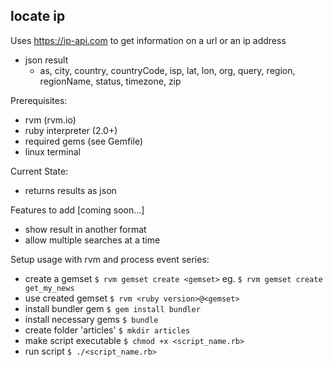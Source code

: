 ## locate ip
Uses https://ip-api.com to get information on a url or an ip address
* json result
  * as, city, country, countryCode, isp, lat, lon, org, query, region, regionName, status, timezone, zip

Prerequisites:
* rvm (rvm.io)
* ruby interpreter (2.0+)
* required gems (see Gemfile)
* linux terminal

Current State:
* returns results as json

Features to add [coming soon...]
* show result in another format
* allow multiple searches at a time

Setup usage with rvm and process event series:
* create a gemset
`$ rvm gemset create <gemset>`
eg. `$ rvm gemset create get_my_news`
* use created gemset
`$ rvm <ruby version>@<gemset>`
* install bundler gem
`$ gem install bundler`
* install necessary gems
`$ bundle`
* create folder 'articles'
`$ mkdir articles`
* make script executable
`$ chmod +x <script_name.rb>`
* run script
`$ ./<script_name.rb>`
